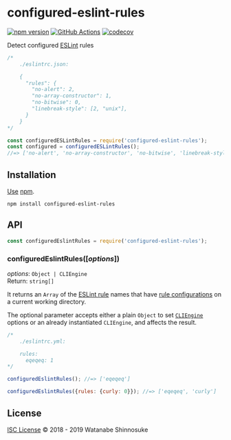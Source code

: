 # configured-eslint-rules

[![npm version](https://img.shields.io/npm/v/configured-eslint-rules.svg)](https://www.npmjs.com/package/configured-eslint-rules)
[![GitHub Actions](https://action-badges.now.sh/shinnn/configured-eslint-rules)](https://wdp9fww0r9.execute-api.us-west-2.amazonaws.com/production/results/shinnn/configured-eslint-rules)
[![codecov](https://codecov.io/gh/shinnn/configured-eslint-rules/branch/master/graph/badge.svg)](https://codecov.io/gh/shinnn/configured-eslint-rules)

Detect configured [ESLint](https://eslint.org/) rules

```javascript
/*
    ./eslintrc.json:

    {
      "rules": {
        "no-alert": 2,
        "no-array-constructor": 1,
        "no-bitwise": 0,
        "linebreak-style": [2, "unix"],
      }
    }
*/

const configuredESLintRules = require('configured-eslint-rules');
const configured = configuredESLintRules();
//=> ['no-alert', 'no-array-constructor', 'no-bitwise', 'linebreak-style']
```

## Installation

[Use](https://docs.npmjs.com/cli/install) [npm](https://docs.npmjs.com/about-npm/).

```
npm install configured-eslint-rules
```

## API

```javascript
const configuredEslintRules = require('configured-eslint-rules');
```

### configuredEslintRules([*options*])

*options*: `Object | CLIEngine`  
Return: `string[]`

It returns an `Array` of the [ESLint rule](https://eslint.org/docs/rules/) names that have [rule configurations](https://eslint.org/docs/user-guide/configuring#configuring-rules) on a current working directory.

The optional parameter accepts either a plain `Object` to set [`CLIEngine`](https://eslint.org/docs/developer-guide/nodejs-api#cliengine) options or an already instantiated `CLIEngine`, and affects the result.

```javascript
/*
    ./eslintrc.yml:

    rules:
      eqeqeq: 1
*/

configuredEslintRules(); //=> ['eqeqeq']

configuredEslintRules({rules: {curly: 0}}); //=> ['eqeqeq', 'curly']
```

## License

[ISC License](./LICENSE) © 2018 - 2019 Watanabe Shinnosuke
